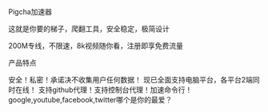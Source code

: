 Pigcha加速器

这就是你要的梯子，爬翻工具，安全稳定，极简设计

200M专线，不限速，8k视频随你看，注册即享免费流量

产品特点

安全！私密！承诺决不收集用户任何数据！
现已全面支持电脑平台，各平台2端同时在线！
支持github代理！支持控制台代理！加速命令行！
google,youtube,facebook,twitter哪个是你的最爱？

